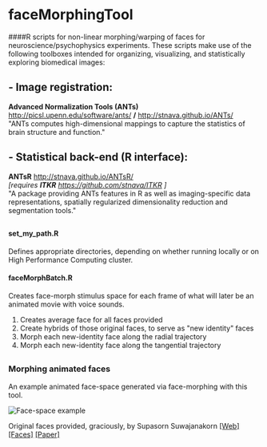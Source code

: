 # faceMorphingTool

####R scripts for non-linear morphing/warping of faces for neuroscience/psychophysics experiments. 
These scripts make use of the following toolboxes intended for organizing, visualizing, and statistically exploring biomedical images:

## - Image registration:
**Advanced Normalization Tools (ANTs)** http://picsl.upenn.edu/software/ants/ **/** http://stnava.github.io/ANTs/  
"ANTs computes high-dimensional mappings to capture the statistics of brain structure and function."
## - Statistical back-end (R interface):
**ANTsR** http://stnava.github.io/ANTsR/  
_[requires **ITKR** https://github.com/stnava/ITKR ]_  
"A package providing ANTs features in R as well as imaging-specific data representations, spatially regularized dimensionality reduction and segmentation tools."
##

#### set_my_path.R
Defines appropriate directories, depending on whether running locally or on High Performance Computing cluster. 

#### faceMorphBatch.R
Creates face-morph stimulus space for each frame of what will later be an animated movie with voice sounds.  
1.  Creates average face for all faces provided  
2. Create hybrids of those original faces, to serve as "new identity" faces  
3. Morph each new-identity face along the radial trajectory  
4. Morph each new-identity face along the tangential trajectory 
##

### Morphing animated faces 
An example animated face-space generated via face-morphing with this tool. 

![Face-space example](https://cloud.githubusercontent.com/assets/15203083/21275286/b24b5ede-c391-11e6-8ae9-a3a71f14ba87.gif)

Original faces provided, graciously, by Supasorn Suwajanakorn 
[[Web]](http://homes.cs.washington.edu/~supasorn/) 
[[Faces]](https://www.youtube.com/watch?v=86wXbwvmnWM) 
[[Paper]](http://grail.cs.washington.edu/projects/3DPersona/) 
